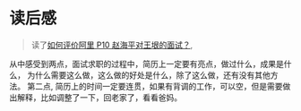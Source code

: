 # 读后感
> 读了[如何评价阿里 P10 赵海平对王垠的面试？](https://www.zhihu.com/question/360622233/answer/944141354),

从中感受到两点，面试求职的过程中，简历上一定要有亮点，做过什么，成果是什么，
为什么需要这么做，这么做的好处是什么，除了这么做，还有没有其他方法。
第二点, 简历上的时间一定要连贯，如果有背调的工作，可以空，但是需要做出解释，比如调整了一下，回老家了，看看爸妈。

